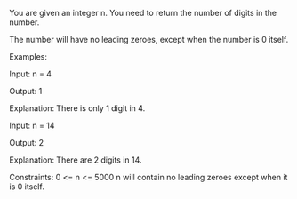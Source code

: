 You are given an integer n. You need to return the number of digits in the number.

The number will have no leading zeroes, except when the number is 0 itself.

Examples:

Input: n = 4

Output: 1

Explanation: There is only 1 digit in 4.

Input: n = 14

Output: 2

Explanation: There are 2 digits in 14.

Constraints:
0 <= n <= 5000
n will contain no leading zeroes except when it is 0 itself.